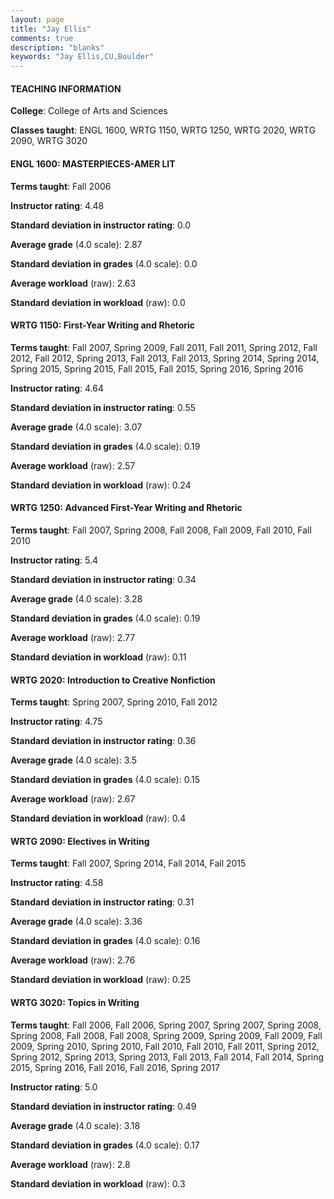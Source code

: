 ```yaml
---
layout: page
title: "Jay Ellis" 
comments: true
description: "blanks"
keywords: "Jay Ellis,CU,Boulder"
---
```

<head>
<script src="https://ajax.googleapis.com/ajax/libs/jquery/2.1.3/jquery.min.js"></script>
<script src="https://dl.dropboxusercontent.com/s/pc42nxpaw1ea4o9/highcharts.js?dl=0"></script>
<!-- <script src="../assets/js/highcharts.js"></script> -->
<style type="text/css">@font-face {
	font-family: "Bebas Neue";
	src: url(https://www.filehosting.org/file/details/544349/BebasNeue Regular.otf) format("opentype");
	}
	h1.Bebas { 
		font-family: "Bebas Neue", Verdana, Tahoma;
	}
</style>
</head>
	   
#### TEACHING INFORMATION

**College**: College of Arts and Sciences

**Classes taught**: ENGL 1600, WRTG 1150, WRTG 1250, WRTG 2020, WRTG 2090, WRTG 3020

#### ENGL 1600: MASTERPIECES-AMER LIT

**Terms taught**: Fall 2006

**Instructor rating**: 4.48

**Standard deviation in instructor rating**: 0.0

**Average grade** (4.0 scale): 2.87

**Standard deviation in grades** (4.0 scale): 0.0

**Average workload** (raw): 2.63

**Standard deviation in workload** (raw): 0.0

#### WRTG 1150: First-Year Writing and Rhetoric

**Terms taught**: Fall 2007, Spring 2009, Fall 2011, Fall 2011, Spring 2012, Fall 2012, Fall 2012, Spring 2013, Fall 2013, Fall 2013, Spring 2014, Spring 2014, Spring 2015, Spring 2015, Fall 2015, Fall 2015, Spring 2016, Spring 2016

**Instructor rating**: 4.64

**Standard deviation in instructor rating**: 0.55

**Average grade** (4.0 scale): 3.07

**Standard deviation in grades** (4.0 scale): 0.19

**Average workload** (raw): 2.57

**Standard deviation in workload** (raw): 0.24

#### WRTG 1250: Advanced First-Year Writing and Rhetoric

**Terms taught**: Fall 2007, Spring 2008, Fall 2008, Fall 2009, Fall 2010, Fall 2010

**Instructor rating**: 5.4

**Standard deviation in instructor rating**: 0.34

**Average grade** (4.0 scale): 3.28

**Standard deviation in grades** (4.0 scale): 0.19

**Average workload** (raw): 2.77

**Standard deviation in workload** (raw): 0.11

#### WRTG 2020: Introduction to Creative Nonfiction

**Terms taught**: Spring 2007, Spring 2010, Fall 2012

**Instructor rating**: 4.75

**Standard deviation in instructor rating**: 0.36

**Average grade** (4.0 scale): 3.5

**Standard deviation in grades** (4.0 scale): 0.15

**Average workload** (raw): 2.67

**Standard deviation in workload** (raw): 0.4

#### WRTG 2090: Electives in Writing

**Terms taught**: Fall 2007, Spring 2014, Fall 2014, Fall 2015

**Instructor rating**: 4.58

**Standard deviation in instructor rating**: 0.31

**Average grade** (4.0 scale): 3.36

**Standard deviation in grades** (4.0 scale): 0.16

**Average workload** (raw): 2.76

**Standard deviation in workload** (raw): 0.25

#### WRTG 3020: Topics in Writing

**Terms taught**: Fall 2006, Fall 2006, Spring 2007, Spring 2007, Spring 2008, Spring 2008, Fall 2008, Fall 2008, Spring 2009, Spring 2009, Fall 2009, Fall 2009, Spring 2010, Spring 2010, Fall 2010, Fall 2010, Fall 2011, Spring 2012, Spring 2012, Spring 2013, Spring 2013, Fall 2013, Fall 2014, Fall 2014, Spring 2015, Spring 2016, Fall 2016, Fall 2016, Spring 2017

**Instructor rating**: 5.0

**Standard deviation in instructor rating**: 0.49

**Average grade** (4.0 scale): 3.18

**Standard deviation in grades** (4.0 scale): 0.17

**Average workload** (raw): 2.8

**Standard deviation in workload** (raw): 0.3

